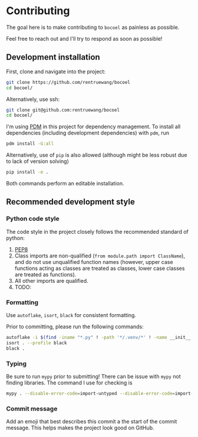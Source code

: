 # Contributing

The goal here is to make contributing to `bocoel` as painless as possible.

Feel free to reach out and I'll try to respond as soon as possible!

## Development installation

First, clone and navigate into the project:

```bash
git clone https://github.com/rentruewang/bocoel
cd bocoel/
```

Alternatively, use ssh:
```bash
git clone git@github.com:rentruewang/bocoel
cd bocoel/
```

I'm using [PDM](https://pdm-project.org/latest/) in this project for dependency management.
To install all dependencies (including development dependencies) with `pdm`, run

```bash
pdm install -G:all
```

Alternatively, use of `pip` is also allowed (although might be less robust due to lack of version solving)

```bash
pip install -e .
```

Both commands perform an editable installation.

## Recommended development style

### Python code style

The code style in the project closely follows the recommended standard of python:

1. [PEP8](https://peps.python.org/pep-0008/)
2. Class imports are non-qualified (`from module.path import ClassName`), and do not use unqualified function names (however, upper case functions acting as classes are treated as classes, lower case classes are treated as functions).
3. All other imports are qualified.
4. TODO:

### Formatting

Use `autoflake`, `isort`, `black` for consistent formatting.

Prior to committing, please run the following commands:

```bash
autoflake -i $(find -iname "*.py" ! -path '*/.venv/*' ! -name __init__.py) --remove-all-unused-imports
isort . --profile black
black .
```

### Typing

Be sure to run `mypy` prior to submitting! There can be issue with `mypy` not finding libraries. The command I use for checking is

```bash
mypy . --disable-error-code=import-untyped --disable-error-code=import-not-found
```

### Commit message

Add an emoji that best describes this commit a the start of the commit message.
This helps makes the project look good on GitHub.
